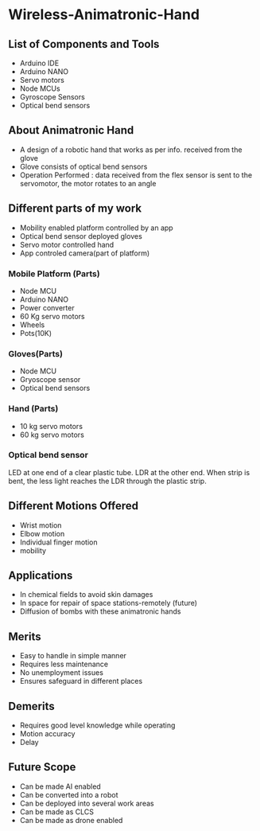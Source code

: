 # Wireless-Animatronic-Hand

## List of Components and Tools
* Arduino IDE
* Arduino NANO
* Servo motors
* Node MCUs
* Gyroscope Sensors
* Optical bend sensors


## About Animatronic Hand
- A design of a robotic hand that works as per info. received from the glove
- Glove consists of optical bend sensors
- Operation Performed : data received from the flex sensor is sent to the servomotor, the motor rotates to an angle


## Different parts of my work
- Mobility enabled platform controlled by an app
- Optical bend sensor deployed gloves 
- Servo motor controlled hand
- App controled camera(part of platform)

### Mobile Platform (Parts)
- Node MCU 
- Arduino NANO 
- Power converter 
- 60 Kg servo motors 
- Wheels
- Pots(10K)

### Gloves(Parts)
- Node MCU
- Gryoscope sensor
- Optical bend sensors

### Hand (Parts)
- 10 kg servo motors
- 60 kg servo motors

### Optical bend sensor
LED at one end of a clear plastic tube.
LDR at the other end.
When strip is bent, the less light reaches the LDR through the plastic strip.


## Different Motions Offered
- Wrist motion
- Elbow motion 
- Individual finger motion 
- mobility


## Applications
- In chemical fields to avoid skin damages
- In space for repair of space stations-remotely (future)
- Diffusion of bombs with these animatronic hands


## Merits
- Easy to handle in simple manner 
- Requires less maintenance
- No unemployment issues
- Ensures safeguard in different places


## Demerits
- Requires good level knowledge while operating
- Motion accuracy
- Delay


## Future Scope
- Can be made AI enabled
- Can be converted into a robot
- Can be deployed into several work areas 
- Can be made as CLCS
- Can be made as drone enabled


